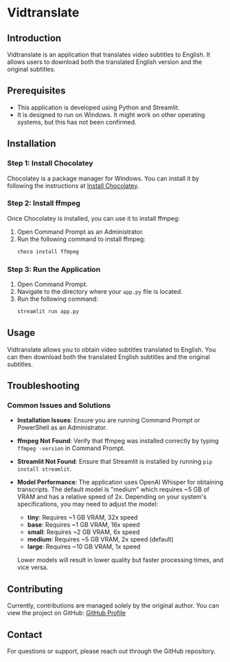 # Vidtranslate

## Introduction

Vidtranslate is an application that translates video subtitles to English. It allows users to download both the translated English version and the original subtitles.

## Prerequisites

- This application is developed using Python and Streamlit.
- It is designed to run on Windows. It might work on other operating systems, but this has not been confirmed.

## Installation

### Step 1: Install Chocolatey

Chocolatey is a package manager for Windows. You can install it by following the instructions at [Install Chocolatey](https://chocolatey.org/install#individual).

### Step 2: Install ffmpeg

Once Chocolatey is installed, you can use it to install ffmpeg:

1. Open Command Prompt as an Administrator.
2. Run the following command to install ffmpeg:
   ```cmd
   choco install ffmpeg
   ```

### Step 3: Run the Application

1. Open Command Prompt.
2. Navigate to the directory where your `app.py` file is located.
3. Run the following command:
   ```cmd
   streamlit run app.py
   ```

## Usage

Vidtranslate allows you to obtain video subtitles translated to English. You can then download both the translated English subtitles and the original subtitles.

## Troubleshooting

### Common Issues and Solutions

- **Installation Issues**: Ensure you are running Command Prompt or PowerShell as an Administrator.
- **ffmpeg Not Found**: Verify that ffmpeg was installed correctly by typing `ffmpeg -version` in Command Prompt.
- **Streamlit Not Found**: Ensure that Streamlit is installed by running `pip install streamlit`.
- **Model Performance**: The application uses OpenAI Whisper for obtaining transcripts. The default model is "medium" which requires ~5 GB of VRAM and has a relative speed of 2x. Depending on your system's specifications, you may need to adjust the model:

  - **tiny**: Requires ~1 GB VRAM, 32x speed
  - **base**: Requires ~1 GB VRAM, 16x speed
  - **small**: Requires ~2 GB VRAM, 6x speed
  - **medium**: Requires ~5 GB VRAM, 2x speed (default)
  - **large**: Requires ~10 GB VRAM, 1x speed

  Lower models will result in lower quality but faster processing times, and vice versa.

## Contributing

Currently, contributions are managed solely by the original author. You can view the project on GitHub: [GitHub Profile](https://github.com/AlgorithmicPV)

## Contact

For questions or support, please reach out through the GitHub repository.
